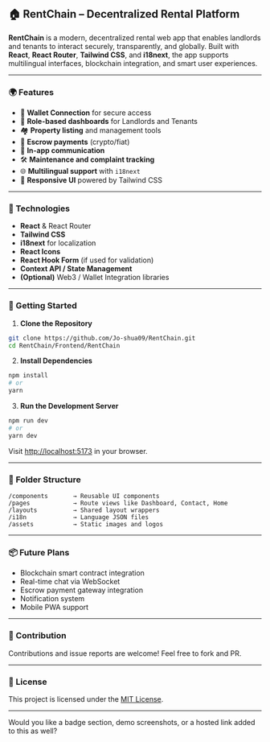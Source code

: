 ## 🏠 RentChain – Decentralized Rental Platform

**RentChain** is a modern, decentralized rental web app that enables landlords and tenants to interact securely, transparently, and globally. Built with **React**, **React Router**, **Tailwind CSS**, and **i18next**, the app supports multilingual interfaces, blockchain integration, and smart user experiences.

---

### 🌍 Features

- 🔐 **Wallet Connection** for secure access
- 🧭 **Role-based dashboards** for Landlords and Tenants
- 🏘️ **Property listing** and management tools
- 💸 **Escrow payments** (crypto/fiat)
- 💬 **In-app communication**
- 🛠️ **Maintenance and complaint tracking**
- 🌐 **Multilingual support** with `i18next`
- 📱 **Responsive UI** powered by Tailwind CSS

---

### 🧱 Technologies

- **React** & React Router
- **Tailwind CSS**
- **i18next** for localization
- **React Icons**
- **React Hook Form** (if used for validation)
- **Context API / State Management**
- **(Optional)** Web3 / Wallet Integration libraries

---

### 🚀 Getting Started

1. **Clone the Repository**

```bash
git clone https://github.com/Jo-shua09/RentChain.git
cd RentChain/Frontend/RentChain
```

2. **Install Dependencies**

```bash
npm install
# or
yarn
```

3. **Run the Development Server**

```bash
npm run dev
# or
yarn dev
```

Visit [http://localhost:5173](http://localhost:5173) in your browser.

---

### 📂 Folder Structure

```
/components       → Reusable UI components
/pages            → Route views like Dashboard, Contact, Home
/layouts          → Shared layout wrappers
/i18n             → Language JSON files
/assets           → Static images and logos
```

---

### 📦 Future Plans

- Blockchain smart contract integration
- Real-time chat via WebSocket
- Escrow payment gateway integration
- Notification system
- Mobile PWA support

---

### 🤝 Contribution

Contributions and issue reports are welcome! Feel free to fork and PR.

---

### 📝 License

This project is licensed under the [MIT License](LICENSE).

---

Would you like a badge section, demo screenshots, or a hosted link added to this as well?
